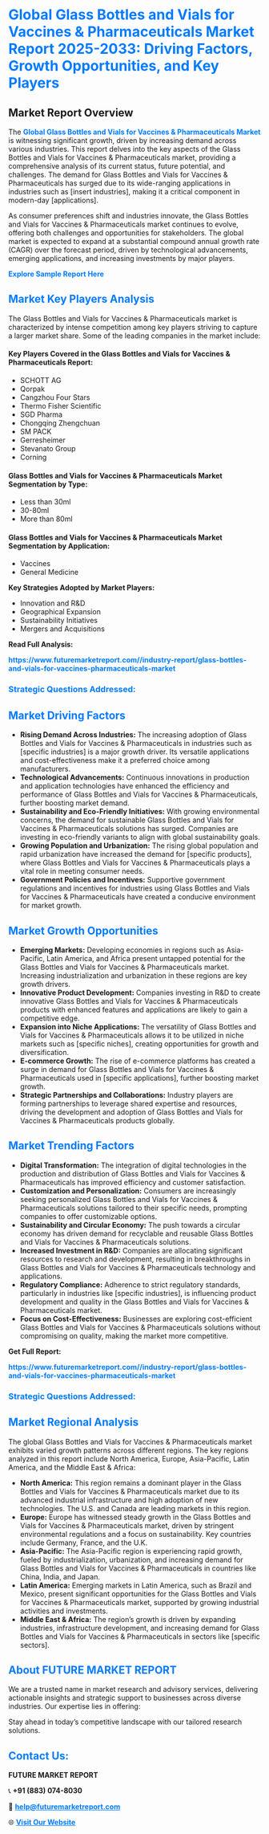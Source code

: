 <h1 style="color: #007BFF;">Global Glass Bottles and Vials for Vaccines & Pharmaceuticals Market Report 2025-2033: Driving Factors, Growth Opportunities, and Key Players</h1>

<section id="overview">
<h2>Market Report Overview</h2>
<p>The <a href="https://www.futuremarketreport.com//industry-report/glass-bottles-and-vials-for-vaccines-pharmaceuticals-market" style="color: #007BFF; text-decoration: none;"><strong>Global Glass Bottles and Vials for Vaccines & Pharmaceuticals Market</strong></a> is witnessing significant growth, driven by increasing demand across various industries. This report delves into the key aspects of the Glass Bottles and Vials for Vaccines & Pharmaceuticals market, providing a comprehensive analysis of its current status, future potential, and challenges. The demand for Glass Bottles and Vials for Vaccines & Pharmaceuticals has surged due to its wide-ranging applications in industries such as [insert industries], making it a critical component in modern-day [applications].</p>
<p>As consumer preferences shift and industries innovate, the Glass Bottles and Vials for Vaccines & Pharmaceuticals market continues to evolve, offering both challenges and opportunities for stakeholders. The global market is expected to expand at a substantial compound annual growth rate (CAGR) over the forecast period, driven by technological advancements, emerging applications, and increasing investments by major players.</p>
</section>

<section id="overview">
<p><a href="https://www.futuremarketreport.com//request-sample/reportId=78876" style="color: #007BFF; text-decoration: none;"><strong>Explore Sample Report Here</strong></a></p>
</section>

<section id="key-players">
<h2 style="color: #007BFF;">Market Key Players Analysis</h2>
<p>The Glass Bottles and Vials for Vaccines & Pharmaceuticals market is characterized by intense competition among key players striving to capture a larger market share. Some of the leading companies in the market include:</p>
<h4>Key Players Covered in the Glass Bottles and Vials for Vaccines & Pharmaceuticals Report:</h4>
<ul><li>SCHOTT AG</li><li>Qorpak</li><li>Cangzhou Four Stars</li><li>Thermo Fisher Scientific</li><li>SGD Pharma</li><li>Chongqing Zhengchuan</li><li>SM PACK</li><li>Gerresheimer</li><li>Stevanato Group</li><li>Corning</li></ul>
<h4>Glass Bottles and Vials for Vaccines & Pharmaceuticals Market Segmentation by Type:</h4>
<ul><li>Less than 30ml</li><li>30-80ml</li><li>More than 80ml</li></ul>

<h4>Glass Bottles and Vials for Vaccines & Pharmaceuticals Market Segmentation by Application:</h4>
<ul><li>Vaccines</li><li>General Medicine</li></ul>
<p><strong>Key Strategies Adopted by Market Players:</strong></p>
<ul>
<li>Innovation and R&D</li>
<li>Geographical Expansion</li>
<li>Sustainability Initiatives</li>
<li>Mergers and Acquisitions</li>
</ul>
</section>

<section>
<p><strong>Read Full Analysis: </strong></p><a href="https://www.futuremarketreport.com//industry-report/glass-bottles-and-vials-for-vaccines-pharmaceuticals-market" style="color: #007BFF; text-decoration: none;"><strong>https://www.futuremarketreport.com//industry-report/glass-bottles-and-vials-for-vaccines-pharmaceuticals-market</strong></a>
<h3 style="color: #007BFF;">Strategic Questions Addressed:</h3>
</section>

<section id="driving-factors">
<h2 style="color: #007BFF;">Market Driving Factors</h2>
<ul>
<li><strong>Rising Demand Across Industries:</strong> The increasing adoption of Glass Bottles and Vials for Vaccines & Pharmaceuticals in industries such as [specific industries] is a major growth driver. Its versatile applications and cost-effectiveness make it a preferred choice among manufacturers.</li>
<li><strong>Technological Advancements:</strong> Continuous innovations in production and application technologies have enhanced the efficiency and performance of Glass Bottles and Vials for Vaccines & Pharmaceuticals, further boosting market demand.</li>
<li><strong>Sustainability and Eco-Friendly Initiatives:</strong> With growing environmental concerns, the demand for sustainable Glass Bottles and Vials for Vaccines & Pharmaceuticals solutions has surged. Companies are investing in eco-friendly variants to align with global sustainability goals.</li>
<li><strong>Growing Population and Urbanization:</strong> The rising global population and rapid urbanization have increased the demand for [specific products], where Glass Bottles and Vials for Vaccines & Pharmaceuticals plays a vital role in meeting consumer needs.</li>
<li><strong>Government Policies and Incentives:</strong> Supportive government regulations and incentives for industries using Glass Bottles and Vials for Vaccines & Pharmaceuticals have created a conducive environment for market growth.</li>
</ul>
</section>

<section id="growth-opportunities">
<h2 style="color: #007BFF;">Market Growth Opportunities</h2>
<ul>
<li><strong>Emerging Markets:</strong> Developing economies in regions such as Asia-Pacific, Latin America, and Africa present untapped potential for the Glass Bottles and Vials for Vaccines & Pharmaceuticals market. Increasing industrialization and urbanization in these regions are key growth drivers.</li>
<li><strong>Innovative Product Development:</strong> Companies investing in R&D to create innovative Glass Bottles and Vials for Vaccines & Pharmaceuticals products with enhanced features and applications are likely to gain a competitive edge.</li>
<li><strong>Expansion into Niche Applications:</strong> The versatility of Glass Bottles and Vials for Vaccines & Pharmaceuticals allows it to be utilized in niche markets such as [specific niches], creating opportunities for growth and diversification.</li>
<li><strong>E-commerce Growth:</strong> The rise of e-commerce platforms has created a surge in demand for Glass Bottles and Vials for Vaccines & Pharmaceuticals used in [specific applications], further boosting market growth.</li>
<li><strong>Strategic Partnerships and Collaborations:</strong> Industry players are forming partnerships to leverage shared expertise and resources, driving the development and adoption of Glass Bottles and Vials for Vaccines & Pharmaceuticals products globally.</li>
</ul>
</section>

<section id="trending-factors">
<h2 style="color: #007BFF;">Market Trending Factors</h2>
<ul>
<li><strong>Digital Transformation:</strong> The integration of digital technologies in the production and distribution of Glass Bottles and Vials for Vaccines & Pharmaceuticals has improved efficiency and customer satisfaction.</li>
<li><strong>Customization and Personalization:</strong> Consumers are increasingly seeking personalized Glass Bottles and Vials for Vaccines & Pharmaceuticals solutions tailored to their specific needs, prompting companies to offer customizable options.</li>
<li><strong>Sustainability and Circular Economy:</strong> The push towards a circular economy has driven demand for recyclable and reusable Glass Bottles and Vials for Vaccines & Pharmaceuticals solutions.</li>
<li><strong>Increased Investment in R&D:</strong> Companies are allocating significant resources to research and development, resulting in breakthroughs in Glass Bottles and Vials for Vaccines & Pharmaceuticals technology and applications.</li>
<li><strong>Regulatory Compliance:</strong> Adherence to strict regulatory standards, particularly in industries like [specific industries], is influencing product development and quality in the Glass Bottles and Vials for Vaccines & Pharmaceuticals market.</li>
<li><strong>Focus on Cost-Effectiveness:</strong> Businesses are exploring cost-efficient Glass Bottles and Vials for Vaccines & Pharmaceuticals solutions without compromising on quality, making the market more competitive.</li>
</ul>
</section>

<section>
<p><strong>Get Full Report: </strong></p><a href="https://www.futuremarketreport.com//industry-report/glass-bottles-and-vials-for-vaccines-pharmaceuticals-market" style="color: #007BFF; text-decoration: none;"><strong>https://www.futuremarketreport.com//industry-report/glass-bottles-and-vials-for-vaccines-pharmaceuticals-market</strong></a>
<h3 style="color: #007BFF;">Strategic Questions Addressed:</h3>
</section>


<section id="regional-analysis">
<h2 style="color: #007BFF;">Market Regional Analysis</h2>
<p>The global Glass Bottles and Vials for Vaccines & Pharmaceuticals market exhibits varied growth patterns across different regions. The key regions analyzed in this report include North America, Europe, Asia-Pacific, Latin America, and the Middle East & Africa:</p>
<ul>
<li><strong>North America:</strong> This region remains a dominant player in the Glass Bottles and Vials for Vaccines & Pharmaceuticals market due to its advanced industrial infrastructure and high adoption of new technologies. The U.S. and Canada are leading markets in this region.</li>
<li><strong>Europe:</strong> Europe has witnessed steady growth in the Glass Bottles and Vials for Vaccines & Pharmaceuticals market, driven by stringent environmental regulations and a focus on sustainability. Key countries include Germany, France, and the U.K.</li>
<li><strong>Asia-Pacific:</strong> The Asia-Pacific region is experiencing rapid growth, fueled by industrialization, urbanization, and increasing demand for Glass Bottles and Vials for Vaccines & Pharmaceuticals in countries like China, India, and Japan.</li>
<li><strong>Latin America:</strong> Emerging markets in Latin America, such as Brazil and Mexico, present significant opportunities for the Glass Bottles and Vials for Vaccines & Pharmaceuticals market, supported by growing industrial activities and investments.</li>
<li><strong>Middle East & Africa:</strong> The region’s growth is driven by expanding industries, infrastructure development, and increasing demand for Glass Bottles and Vials for Vaccines & Pharmaceuticals in sectors like [specific sectors].</li>
</ul>
</section>

<footer>
<h2 style="color: #007BFF;">About FUTURE MARKET REPORT</h2>
<p>We are a trusted name in market research and advisory services, delivering actionable insights and strategic support to businesses across diverse industries. Our expertise lies in offering:</p>

<p>Stay ahead in today’s competitive landscape with our tailored research solutions.</p>

<h2 style="color: #007BFF;">Contact Us:</h2>
<p><strong>FUTURE MARKET REPORT</strong></p>
<p>📞 <strong>+91 (883) 074-8030</strong></p>
<p>📧 <strong><a href="mailto:help@futuremarketreport.com" style="color: #007BFF;">help@futuremarketreport.com</a></strong></p>
<p>🌐 <strong><a href="https://www.futuremarketreport.com/" style="color: #007BFF;">Visit Our Website</a></strong></p>
</footer>